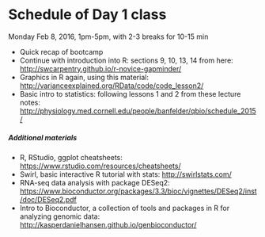 # Schedule of Day 1 class

Monday Feb 8, 2016, 1pm-5pm, with 2-3 breaks for 10-15 min

- Quick recap of bootcamp
- Continue with introduction into R: sections 9, 10, 13, 14 from here: http://swcarpentry.github.io/r-novice-gapminder/
- Graphics in R again, using this material: http://varianceexplained.org/RData/code/code_lesson2/
- Basic intro to statistics: following lessons 1 and 2 from these lecture notes: http://physiology.med.cornell.edu/people/banfelder/qbio/schedule_2015/


##### Additional materials

- R, RStudio, ggplot cheatsheets: https://www.rstudio.com/resources/cheatsheets/
- Swirl, basic interactive R tutorial with stats: http://swirlstats.com/
- RNA-seq data analysis with package DESeq2: https://www.bioconductor.org/packages/3.3/bioc/vignettes/DESeq2/inst/doc/DESeq2.pdf
- Intro to Bioconductor, a collection of tools and packages in R for analyzing genomic data: http://kasperdanielhansen.github.io/genbioconductor/
